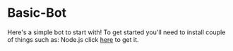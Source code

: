 # Basic-Bot
Here's a simple bot to start with!
To get started you'll need to install couple of things such as:
Node.js click [here](https://node.js.org) to get it.
